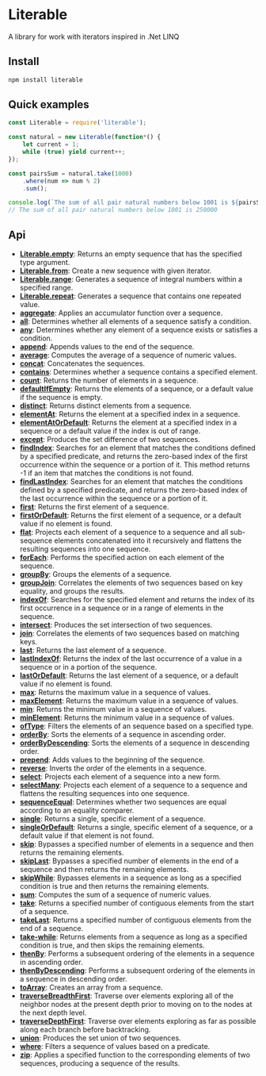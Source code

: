 # Literable
A library for work with iterators inspired in .Net LINQ

## Install

```sh
npm install literable
```

## Quick examples

```javascript
const Literable = require('literable');

const natural = new Literable(function*() {
    let current = 1;
    while (true) yield current++;
});

const pairsSum = natural.take(1000)
    .where(num => num % 2)
    .sum();

console.log(`The sum of all pair natural numbers below 1001 is ${pairsSum}`);
// The sum of all pair natural numbers below 1001 is 250000
```

## Api

* **[Literable.empty](docs/_empty.md)**: Returns an empty sequence that has the specified type argument.
* **[Literable.from](docs/_from.md)**: Create a new sequence with given iterator.
* **[Literable.range](docs/_range.md)**: Generates a sequence of integral numbers within a specified range.
* **[Literable.repeat](docs/_repeat.md)**: Generates a sequence that contains one repeated value.
* **[aggregate](docs/aggregate.md)**: Applies an accumulator function over a sequence.
* **[all](docs/all.md)**: Determines whether all elements of a sequence satisfy a condition.
* **[any](docs/any.md)**: Determines whether any element of a sequence exists or satisfies a condition.
* **[append](docs/append.md)**: Appends values to the end of the sequence.
* **[average](docs/average.md)**: Computes the average of a sequence of numeric values.
* **[concat](docs/concat.md)**: Concatenates the sequences.
* **[contains](docs/contains.md)**: Determines whether a sequence contains a specified element.
* **[count](docs/count.md)**: Returns the number of elements in a sequence.
* **[defaultIfEmpty](docs/default-if-empty.md)**: Returns the elements of a sequence, or a default value if the sequence is empty.
* **[distinct](docs/distinct.md)**: Returns distinct elements from a sequence.
* **[elementAt](docs/element-at.md)**: Returns the element at a specified index in a sequence.
* **[elementAtOrDefault](docs/element-at-or-default.md)**: Returns the element at a specified index in a sequence or a default value if the index is out of range.
* **[except](docs/except.md)**: Produces the set difference of two sequences.
* **[findIndex](docs/find-index.md)**: Searches for an element that matches the conditions defined by a specified predicate, and returns the zero-based index of the first occurrence within the sequence or a portion of it. This method returns -1 if an item that matches the conditions is not found.
* **[findLastIndex](docs/find-last-index.md)**: Searches for an element that matches the conditions defined by a specified predicate, and returns the zero-based index of the last occurrence within the sequence or a portion of it.
* **[first](docs/first.md)**: Returns the first element of a sequence.
* **[firstOrDefault](docs/first-or-default.md)**: Returns the first element of a sequence, or a default value if no element is found.
* **[flat](docs/flat.md)**: Projects each element of a sequence to a sequence and all sub-sequence elements concatenated into it recursively and flattens the resulting sequences into one sequence.
* **[forEach](docs/for-each.md)**: Performs the specified action on each element of the sequence.
* **[groupBy](docs/group-by.md)**: Groups the elements of a sequence.
* **[groupJoin](docs/group-join.md)**: Correlates the elements of two sequences based on key equality, and groups the results.
* **[indexOf](docs/index-of.md)**: Searches for the specified element and returns the index of its first occurrence in a sequence or in a range of elements in the sequence.
* **[intersect](docs/intersect.md)**: Produces the set intersection of two sequences.
* **[join](docs/join.md)**: Correlates the elements of two sequences based on matching keys.
* **[last](docs/last.md)**: Returns the last element of a sequence.
* **[lastIndexOf](docs/last-index-of.md)**: Returns the index of the last occurrence of a value in a sequence or in a portion of the sequence.
* **[lastOrDefault](docs/last-or-default.md)**: Returns the last element of a sequence, or a default value if no element is found.
* **[max](docs/max.md)**: Returns the maximum value in a sequence of values.
* **[maxElement](docs/max-element.md)**: Returns the maximum value in a sequence of values.
* **[min](docs/min.md)**: Returns the minimum value in a sequence of values.
* **[minElement](docs/min-element.md)**: Returns the minimum value in a sequence of values.
* **[ofType](docs/of-type.md)**: Filters the elements of an sequence based on a specified type.
* **[orderBy](docs/order-by.md)**: Sorts the elements of a sequence in ascending order.
* **[orderByDescending](docs/order-by-descending.md)**: Sorts the elements of a sequence in descending order.
* **[prepend](docs/prepend.md)**: Adds values to the beginning of the sequence.
* **[reverse](docs/reverse.md)**: Inverts the order of the elements in a sequence.
* **[select](docs/select.md)**: Projects each element of a sequence into a new form.
* **[selectMany](docs/select-many.md)**: Projects each element of a sequence to a sequence and flattens the resulting sequences into one sequence.
* **[sequenceEqual](docs/sequence-equal.md)**: Determines whether two sequences are equal according to an equality comparer.
* **[single](docs/single.md)**: Returns a single, specific element of a sequence.
* **[singleOrDefault](docs/single-or-default.md)**: Returns a single, specific element of a sequence, or a default value if that element is not found.
* **[skip](docs/skip.md)**: Bypasses a specified number of elements in a sequence and then returns the remaining elements.
* **[skipLast](docs/skip-last.md)**: Bypasses a specified number of elements in the end of a sequence and then returns the remaining elements.
* **[skipWhile](docs/skip-while.md)**: Bypasses elements in a sequence as long as a specified condition is true and then returns the remaining elements.
* **[sum](docs/sum.md)**: Computes the sum of a sequence of numeric values.
* **[take](docs/take.md)**: Returns a specified number of contiguous elements from the start of a sequence.
* **[takeLast](docs/take-last.md)**: Returns a specified number of contiguous elements from the end of a sequence.
* **[take-while](docs/takeWhile.md)**: Returns elements from a sequence as long as a specified condition is true, and then skips the remaining elements.
* **[thenBy](docs/then-by.md)**: Performs a subsequent ordering of the elements in a sequence in ascending order.
* **[thenByDescending](docs/then-by-descending.md)**: Performs a subsequent ordering of the elements in a sequence in descending order.
* **[toArray](docs/to-array.md)**: Creates an array from a sequence.
* **[traverseBreadthFirst](docs/traverse-breadth-first.md)**: Traverse over elements exploring all of the neighbor nodes at the present depth prior to moving on to the nodes at the next depth level.
* **[traverseDepthFirst](docs/traverse-depth-first.md)**: Traverse over elements exploring as far as possible along each branch before backtracking.
* **[union](docs/union.md)**: Produces the set union of two sequences.
* **[where](docs/where.md)**: Filters a sequence of values based on a predicate.
* **[zip](docs/zip.md)**: Applies a specified function to the corresponding elements of two sequences, producing a sequence of the results.
